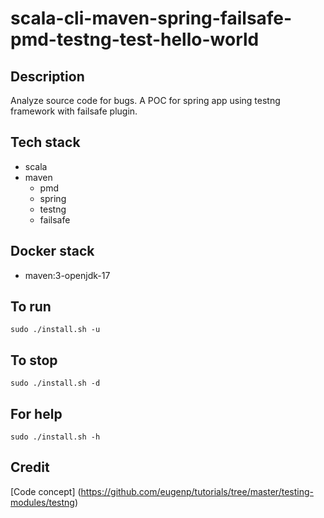 # scala-cli-maven-spring-failsafe-pmd-testng-test-hello-world

## Description
Analyze source code for bugs.
A POC for spring app using testng
framework with failsafe plugin.

## Tech stack
- scala
- maven
	- pmd
  - spring
  - testng
  - failsafe

## Docker stack
- maven:3-openjdk-17

## To run
`sudo ./install.sh -u`

## To stop
`sudo ./install.sh -d`

## For help
`sudo ./install.sh -h`

## Credit
[Code concept] (https://github.com/eugenp/tutorials/tree/master/testing-modules/testng)

